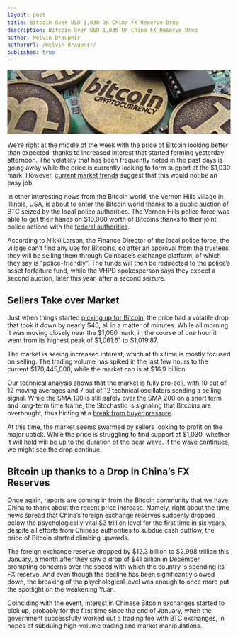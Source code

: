 ```yaml
---
layout: post
title: Bitcoin Over USD 1,030 On China FX Reserve Drop 
description: Bitcoin Over USD 1,030 On China FX Reserve Drop 
author: Melvin Draupnir
authorurl: /melvin-draupnir/
published: true
---
```


<p><center><img src="/images/drop.jpg" alt=""/></center></p>

<p>We’re right at the middle of the week with the price of Bitcoin looking better than expected, thanks to increased interest that started forming yesterday afternoon. The volatility that has been frequently noted in the past days is going away while the price is currently looking to form support at the $1,030 mark. However, <a href="/a-simple-guide-to-effectively-and-safely-mixing-bitcoins/">current market trends</a> suggest that this would not be an easy job.</p>

<p>In other interesting news from the Bitcoin world, the Vernon Hills village in Illinois, USA, is about to enter the Bitcoin world thanks to a public auction of BTC seized by the local police authorities. The Vernon Hills police force was able to get their hands on $10,000 worth of Bitcoins thanks to their joint police actions with the <a href="/amazing-math-bitcoin-private-keys/">federal authorities</a>.</p>

<p>According to Nikki Larson, the Finance Director of the local police force, the village can’t find any use for Bitcoins, so after an approval from the trustees, they will be selling them through Coinbase’s exchange platform, of which they say is “police-friendly”. The funds will then be redirected to the police’s asset forfeiture fund, while the VHPD spokesperson says they expect a second auction, later this year, after a second seizure.</p>

<h2>Sellers Take over Market</h2>

<p>Just when things started <a href="/bitcoin-private-keys-entropy/">picking up for Bitcoin</a>, the price had a volatile drop that took it down by nearly $40, all in a matter of minutes. While all morning it was moving closely near the $1,060 mark, in the course of one hour it went from its highest peak of $1,061.61 to $1,019.87.</p>

<p>The market is seeing increased interest, which at this time is mostly focused on selling. The trading volume has spiked in the last few hours to the current $170,445,000, while the market cap is at $16.9 billion.</p>

<p>Our technical analysis shows that the market is fully pro-sell, with 10 out of 12 moving averages and 7 out of 12 technical oscillators sending a selling signal. While the SMA 100 is still safely over the SMA 200 on a short term and long-term time frame, the Stochastic is signaling that Bitcoins are overbought, thus hinting at a <a href="/what-are-segwit-benefits/">break from buyer pressure</a>.</p>

<p>At this time, the market seems swarmed by sellers looking to profit on the major uptick. While the price is struggling to find support at $1,030, whether it will hold will be up to the duration of the bear wave. If the wave continues, we might see the drop continue.</p>

<h2>Bitcoin up thanks to a Drop in China’s FX Reserves</h2>

<p>Once again, reports are coming in from the Bitcoin community that we have China to thank about the recent price increase. Namely, right about the time news spread that China’s foreign exchange reserves suddenly dropped below the psychologically vital $3 trillion level for the first time in six years, despite all efforts from Chinese authorities to subdue cash outflow, the price of Bitcoin started climbing upwards.</p>

<p>The foreign exchange reserve dropped by $12.3 billion to $2.998 trillion this January, a month after they saw a drop of $41 billion in December, prompting concerns over the speed with which the country is spending its FX reserve. And even though the decline has been significantly slowed down, the breaking of the psychological level was enough to once more put the spotlight on the weakening Yuan.</p>

<p>Coinciding with the event, interest in Chinese Bitcoin exchanges started to pick up, probably for the first time since the end of January, when the government successfully worked out a trading fee with BTC exchanges, in hopes of subduing high-volume trading and market manipulations.</p>